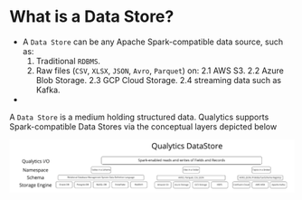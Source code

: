 # What is a Data Store?

* A `Data Store` can be any Apache Spark-compatible data source, such as:
    1. Traditional `RDBMS`.
    2. Raw files (`CSV`, `XLSX`, `JSON`, `Avro`, `Parquet`) on:
        2.1 AWS S3.
        2.2 Azure Blob Storage.
        2.3 GCP Cloud Storage.
        2.4 streaming data such as Kafka.
* 
A `Data Store` is a medium holding structured data. Qualytics supports Spark-compatible Data Stores via the conceptual layers depicted below

![Screenshot](../assets/what-is/qualytics-architecture.png)